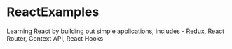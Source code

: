 # ReactExamples
Learning React by building out simple applications, includes - Redux, React Router, Context API, React Hooks
